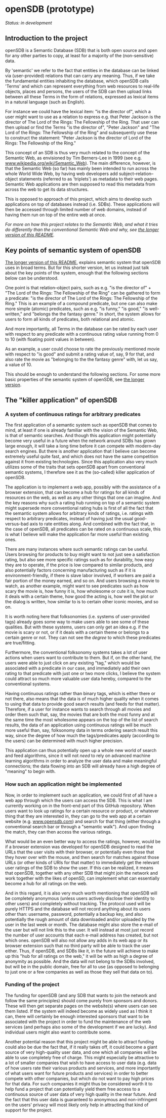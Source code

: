 # openSDB (prototype)
*Status: in development*

## Introduction to the project

openSDB is a Semantic Database (SDB) that is both open source and open for any
other parties to copy, at least for a majority of the (non-sensitive) data.

By 'semantic' we refer to the fact that entities in the database can be linked
via (user-provided) relations that can carry any meaning. Thus, if we take the
fundamental entities inhabiting the database, which openSDB calls 'Terms' and
which can represent everything from web resources to real-life objects, places
and persons, the users of the SDB can then upload links between all these Terms
in the form of relations, expressed as lexical items in a natural language
(such as English).

For instance we could have the lexical item: "is the director of", which a user
might want to use as a relation to express e.g. that Peter Jackson is the
director of The Lord of the Rings: The Fellowship of the Ring. That user can
then upload or find the Terms "is the director of", "Peter Jackson" and "The
Lord of the Rings: The Fellowship of the Ring" and subsequently use these to
construct the statement: "Peter Jackson is the director of Lord of the Rings:
The Fellowship of the Ring."

This concept of an SDB is thus very much related to the concept of the Semantic
Web, as envisioned by Tim Berners-Lee in 1999 (see e.g.
www.wikipedia.org/wiki/Semantic_Web).
The main difference, however, is that the Semantic Web (so far) has mainly been
intended to run across the whole World Wide Web, by having web developers add
subject–relation–object statements (referred to as 'triplets') as metadata to
their web pages. Semantic Web applications are then supposed to read this
metadata from across the web to get its data structures.

This is opposed to approach of this project, which aims to develop such
applications on top of databases instead (i.e. SDBs). These applications will
then be accessed through limited number of web domains, instead of having them
run on top of the entire web at once.

*For more on how this project relates to the Semantic Web, and what it tries*
*do differently than the conventional Semantic Web and why, see*
*[the longer version of this README](https://github.com/mjdamgaard/openSDB/blob/master/README_longer_version.md).*


## Key points of semantic system of openSDB

[The longer version of this README](https://github.com/mjdamgaard/openSDB/blob/master/README_longer_version.md),
explains semantic system that openSDB uses in broad terms. But for this shorter
version, let us instead just talk about the key points of the system, enough
that the following sections below can be understood.

One point is that relation–object pairs, such as e.g. "is the director of" +
"The Lord of the Rings: The Fellowship of the Ring" can be gathered to form a
predicate: "is the director of The Lord of the Rings: The Fellowship of the
Ring." This is an example of a compound predicate, but one can also make more
simple (atomic) predicates, such as e.g. "is funny," "is good," "is
well-written," and "belongs the the fantasy genre." In short, the system allows
for users to form all kinds of predicates, both relational and atomic.

And more importantly, all Terms in the database can be rated by each user with
respect to any predicate with a continuous rating value running from 0 to 10
(with floating point values in between).

As an example, a user could choose to rate the previously mentioned movie with
respect to "is good" and submit a rating value of, say, 9 for that, and also
rate the movie as "belonging to the the fantasy genre" with, let us say, a
value of 10.

This should be enough to understand the following sections. For some more basic
properties of the semantic system of openSDB, see
[the longer version](https://github.com/mjdamgaard/openSDB/blob/master/README_longer_version.md).


## The "killer application" of openSDB

### A system of continuous ratings for arbitrary predicates

The first application of a semantic system such as openSDB that comes to mind,
at least if one is already familiar with the vision of the Semantic Web, is
that of semantic searches. And though this application might potentially become
very useful in a future when the network around SDBs has grown large enough, it
will take a long time before it can compete with modern-day search engines.
But there is another application that I believe can become extremely useful
quite fast, and which does not have the same competition against it from
existing technologies. Since this application also very much utilizes some of
the traits that sets openSDB apart from conventional semantic systems, I
therefore see it as the (so-called) killer application of openSDB.

The application is to implement a web app, possibly with the assistance of a
browser extension, that can become a hub for ratings for all kinds of resources
on the web, as well as any other things that one can imagine.
And the key reasons why such a rating hub running on top of a semantic system
might supersede more conventional rating hubs is first of all the fact that the
semantic system allows for arbitrary kinds of ratings, i.e. ratings with respect
to arbitrary predicates, instead of having just the usual good-versus-bad axis
to rate entities along. And combined with the fact that, in the case of openSDB,
all predicates can be rated on a continuous scale, this is what I believe will
make the application far more useful than existing ones.

There are many instances where such semantic ratings can be useful. Users
browsing for products to buy might want to not just see a satisfaction rating,
but also see more specific ratings such as for durability, how easy they are to
operate, if the price is low compared to similar products, and also potentially
factors concerning manufacturing such as if it is environment-friendly, if there
is slave labor involved, if workers are paid a fair portion of the money earned,
and so on. And users browsing a movie to watch, as another example, might want
to see predicates such as how scary the movie is, how funny it is, how wholesome
or cute it is, how much it deals with a certain theme, how good the acting is,
how well the plot or the dialog is written, how similar to is to certain other
iconic movies, and so on.

It is worth noting here that folksonomies (i.e. systems of user-provided tags)
already goes some way to make users able to see some of these qualities. But
with these systems, users can only get an idea e.g. if the movie is scary or
not, or if it deals with a certain theme or belongs to a certain genre or not.
They can not see the *degree* to which these predicates are true/fitting.

Furthermore, the conventional folksonomy systems takes a lot of user actions
when users want to contribute to them. But if, on the other hand, the users were
able to just click on any existing "tag," which would be associated with a
predicate in our case, and immediately add their own rating to that predicate
with just one or two more clicks, I believe the system could attract so much
more valuable user data hereby, compared to the conventional systems.

Having continuous ratings rather than binary tags, which is either there or not
there, also means that the data is of much higher quality when it comes to
using that data to provide good search results (and feeds for that matter).
Therefore, if a user for instance wants to search through all movies and order
them such that, say, the movies that are both the most funny and at the same
time the most wholesome appears on the top of the list of search results, the
data of an application using continuous ratings will be much more useful than,
say, folksonomy data in terms ordering search result this way, since the degree
of how much the tags/predicates apply (according to the users) can be
determined with much higher precision.

This application can thus potentially open up a whole new world of search and
feed algorithms, since it will not *need* to rely on advanced machine learning
algorithms in order to analyze the user data and make meaningful connections;
the data flowing into an SDB will already have a high degree of "meaning" to
begin with.


### How such an application might be implemented

Now, in order to implement such an application, we could first of all have a
web app through which the users can access the SDB. This is what I am currently
working on in the front-end part of this GitHub repository. When users want to
look up ratings for a certain resource or product, or whatever thing that they
are interested in, they can go to the web app at a certain website (e.g.
www.opensdb.com) and search for that thing (either through a conventional search
bar or through a "semantic walk"). And upon finding the match, they can then
access the various ratings.

What would be an even better way to access the ratings, however, would be if a
browser extension was developed for openSDB designed to read the URLs that the
user visits with their browser, or potentially even those that they hover over
with the mouse, and then search for matches against those URLs (or other kinds
of URIs for that matter) to immediately get the relevant user ratings of the SDB
to show the user. If this can be realized, it means that openSDB, together with
any other SDB that might join the network and work together with the likes of
openSD, can implement what can essentially become a hub for all ratings on the
web.

And in this regard, it is also very much worth mentioning that openSDB will be
completely anonymous (unless users actively disclose their identity to other
users) and completely without tracking. The protocol used will be purely HTTPS
and the database will not record anything about its users other than: username,
password, potentially a backup key, and also potentially the rough amount of
data downloaded and/or uploaded by the user in the last week or month.
The database might also store the e-mail of the user but will not link this to
the user. It will instead at most just record the number of user accounts that
each e-mail address has created, but not which ones.
openSDB will also not allow any adds in its web app or its browser extension
such that no third party will be able to track the user either.
Thus, if openSDB, and SDBs like it, in the future will achieve to make up this
"hub for all ratings on the web," it will be with as high a degree of anonymity
as possible. And the data will not belong to the SDBs involved, but will be in
the public domain, free for all to use (as opposed to belonging to just one or
a few companies as well as those they sell that data on to).


### Funding of the project

The funding for openSDB (and any SDB that wants to join the network and follow
the same principles) should come purely from sponsors and donors. These will
then get separate pages on the website(s) where users can see them listed. If
the system will indeed become as widely used as I think it can, there will
certainly be enough interested sponsors that want to be associated with the
project in order to fund the maintenance of the web services (and perhaps also
some of the development if we are lucky). And individual users might also want
to contribute some.

Another potential reason that this project might be able to attract funding
could also be due the fact that, if it really takes off, it could become a giant
source of very high-quality user data, and one which all companies will be able
to use completely free of charge. This might especially be attractive to a lot
of smaller companies that wish to have access to user data (e.g. data of how
users rate their various products and services, and more importantly of what
users want for future products and services) in order to better compete with
other companies, but which do not want to pay high prices for that data. For
such companies it might thus be considered worth it to help fund a project that
can potentially yield them free access to a continuous source of user data of
very high quality in the near future. And the fact that this user data is
guaranteed to anonymous and non-infringent on the users' privacy will most
likely only help in attracting that kind of support for the project.
